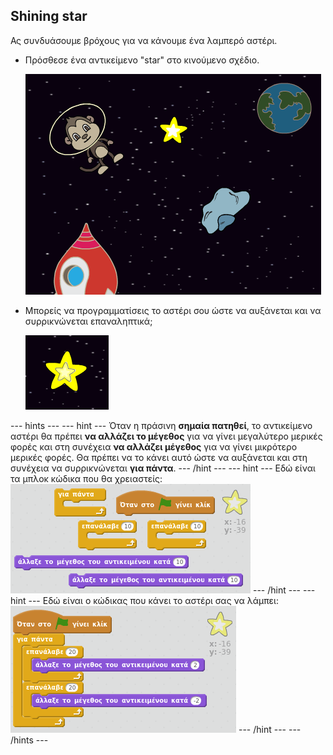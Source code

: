 ## Shining star

Ας συνδυάσουμε βρόχους για να κάνουμε ένα λαμπερό αστέρι.

+ Πρόσθεσε ένα αντικείμενο "star" στο κινούμενο σχέδιο.
    
    ![Προσθέτοντας ένα αντικείμενο αστέρι](images/space-star-sprite.png)

+ Μπορείς να προγραμματίσεις το αστέρι σου ώστε να αυξάνεται και να συρρικνώνεται επαναληπτικά;
    
    ![Δοκιμάζοντας ένα φωτεινό αστέρι](images/space-star-test.png)

\--- hints \--- \--- hint \--- Όταν η πράσινη **σημαία πατηθεί**, το αντικείμενο αστέρι θα πρέπει **να αλλάζει το μέγεθος** για να γίνει μεγαλύτερο μερικές φορές και στη συνέχεια **να αλλάζει μέγεθος** για να γίνει μικρότερο μερικές φορές. Θα πρέπει να το κάνει αυτό ώστε να αυξάνεται και στη συνέχεια να συρρικνώνεται **για πάντα**. \--- /hint \--- \--- hint \--- Εδώ είναι τα μπλοκ κώδικα που θα χρειαστείς: ![Blocks for a shining star](images/space-star-blocks.png) \--- /hint \--- \--- hint \--- Εδώ είναι ο κώδικας που κάνει το αστέρι σας να λάμπει: ![Code for a shining star](images/space-star-code.png) \--- /hint \--- \--- /hints \---